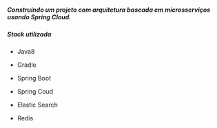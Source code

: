 ##### Construindo um projeto com arquitetura baseada em microsserviços usando Spring Cloud.

##### Stack utilizada

  * Java8

  * Gradle 

  * Spring Boot

  * Spring Coud

  * Elastic Search

  * Redis

    

